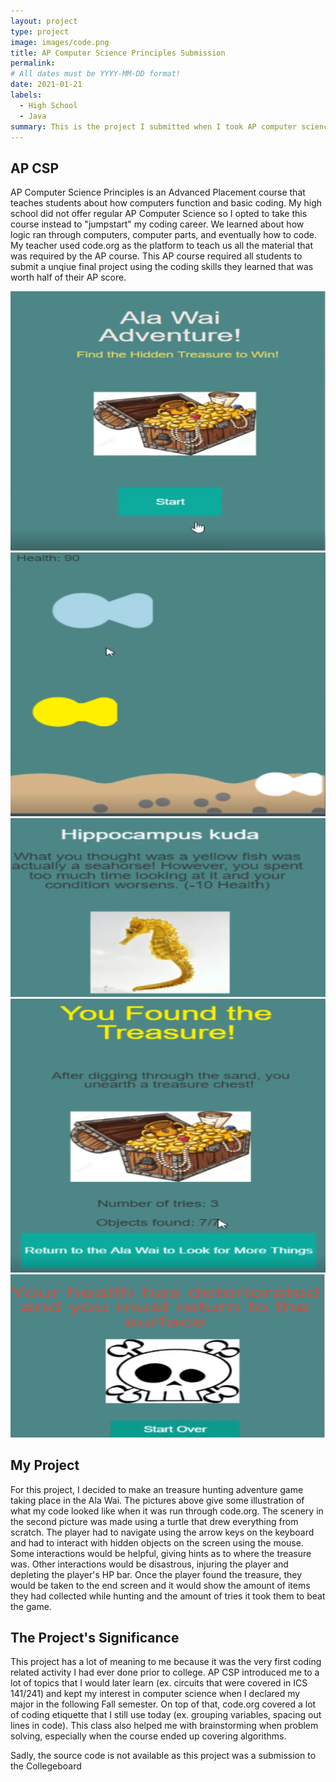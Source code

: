 ```yaml
---
layout: project
type: project
image: images/code.png
title: AP Computer Science Principles Submission
permalink: 
# All dates must be YYYY-MM-DD format!
date: 2021-01-21
labels:
  - High School
  - Java
summary: This is the project I submitted when I took AP computer science principles in my senior year of high school.
---
```

## AP CSP
AP Computer Science Principles is an Advanced Placement course that teaches students about how computers function and basic coding. My high school did not offer regular AP Computer Science so I opted to take this course instead to "jumpstart" my coding career. We learned about how logic ran through computers, computer parts, and eventually how to code. My teacher used code.org as the platform to teach us all the material that was required by the AP course. This AP course required all students to submit a unqiue final project using the coding skills they learned that was worth half of their AP score. 


<div class="ui small rounded images">
  <img class="ui image" src="../images/CodeOrg.PNG">
  <img class="ui image" src="../images/CodeOrgPlay.PNG">
  <img class="ui image" src="../images/CodeOrgSeahorse.PNG">
  <img class="ui image" src="../images/CodeOrgW.PNG">
  <img class="ui image" src="../images/CodeOrgL.PNG">
</div>


## My Project
For this project, I decided to make an treasure hunting adventure game taking place in the Ala Wai. The pictures above give some illustration of what my code looked like when it was run through code.org. The scenery in the second picture was made using a turtle that drew everything from scratch. The player had to navigate using the arrow keys on the keyboard and had to interact with hidden objects on the screen using the mouse. Some interactions would be helpful, giving hints as to where the treasure was. Other interactions would be disastrous, injuring the player and depleting the player's HP bar. Once the player found the treasure, they would be taken to the end screen and it would show the amount of items they had collected while hunting and the amount of tries it took them to beat the game.

## The Project's Significance
This project has a lot of meaning to me because it was the very first coding related activity I had ever done prior to college. AP CSP introduced me to a lot of topics that I would later learn (ex. circuits that were covered in ICS 141/241) and kept my interest in computer science when I declared my major in the following Fall semester. On top of that, code.org covered a lot of coding etiquette that I still use today (ex. grouping variables, spacing out lines in code). This class also helped me with brainstorming when problem solving, especially when the course ended up covering algorithms. 

Sadly, the source code is not available as this project was a submission to the Collegeboard







